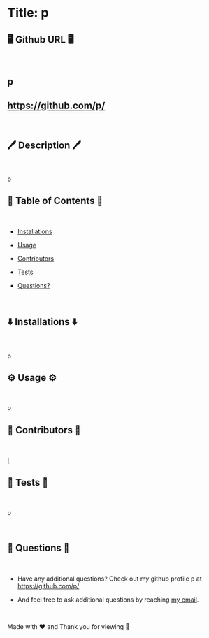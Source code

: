 # Title: p



## 🖥️ Github URL 🖥️
<br />

## p
## https://github.com/p/
<br />

## 🖊️ Description 🖊️
<br />

p
<br />

## 📜 Table of Contents 📜
<br />

* [Installations](#⬇️-installations-⬇️)
* [Usage](#⚙️-usage-⚙️)

* [Contributors](#🤝-contributors-🤝)
* [Tests](#👾-tests-👾)
* [Questions?](#🤔-questions-🤔)
<br />

## ⬇️ Installations ⬇️
<br />

p
<br />

## ⚙️ Usage ⚙️
<br />

p
<br />

## 🤝 Contributors 🤝
<br />

[
<br />

## 👾 Tests 👾
<br />

p
<br />


<br />

## 🤔 Questions 🤔
<br />

* Have any additional questions? Check out my github profile p at https://github.com/p/

* And feel free to ask additional questions by reaching [my email](mailto:p).
<br />

Made with ❤️ and Thank you for viewing 🤝

